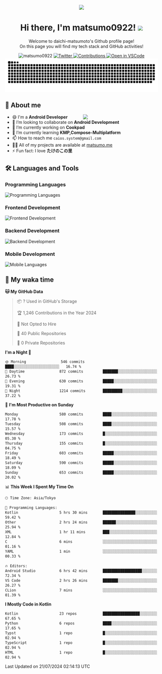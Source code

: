 <p align="center"><img src="https://capsule-render.vercel.app/api?type=waving&color=gradient&height=300&section=header&text=Hi%20I%27m%20matsumo&fontSize=90&animation=fadeIn&fontAlignY=38&desc=Welcome%20to%20daichi-matsumoto%27s%20GitHub%20profile%20&descAlignY=55&descAlign=62"></p>

<h1 align="center">Hi there, I'm matsumo0922! <img src="https://media.giphy.com/media/hvRJCLFzcasrR4ia7z/giphy.gif" width="32"></h1>

<p align="center">
Welcome to daichi-matsumoto's Github profile page!<br>
On this page you will find my tech stack and GitHub activities!
</p>

<div align="center">
  <img src="https://komarev.com/ghpvc/?username=matsumo0922&label=Profile%20views&color=ac3726&style=flat" alt="matsumo0922" />
  <a href="https://twitter.com/matsumo0922">
    <img src="https://badgen.net/badge/twitter/@matsumo0922?icon=twitter" alt="Twitter" />
  </a>
  <a href="https://qiita.com/matsumo0922">
    <img src="https://badgen.org/img/qiita/matsumo0922/contributions?style=flat" alt="Contributions" />
  </a>
  <a href="https://open.vscode.dev/matsumo0922/matsumo0922">
    <img alt="Open in VSCode" src="https://img.shields.io/static/v1?logo=visualstudiocode&label=&message=Open%20in%20Visual%20Studio%20Code&labelColor=2c2c32&color=007acc&logoColor=007acc" />
  </a>
</div>

<picture>
  <source media="(prefers-color-scheme: dark)" srcset="./resources/github-contribution-grid-snake-dark.svg" />
  <source media="(prefers-color-scheme: light)" srcset="./resources/github-contribution-grid-snake-light.svg" />
  <img alt="github-snake" src="./resources/github-contribution-grid-snake-light.svg" />
</picture>

## 📝 About me

<picture>
  <source media="(prefers-color-scheme: dark)" srcset="https://github-readme-stats.vercel.app/api?username=matsumo0922&show_icons=true&locale=en&theme=dark" />
  <source media="(prefers-color-scheme: light)" srcset="https://github-readme-stats.vercel.app/api?username=matsumo0922&show_icons=true&locale=en&theme=default" />
  <img align="right" width="49%" src="https://github-readme-stats.vercel.app/api?username=matsumo0922&show_icons=true&locale=en&theme=default" />
</picture>

- 😄 I'm a **Android Developer**
- 👯 I’m looking to collaborate on **Android Development**
- 🔭 I’m currently working on **Cookpad**
- 🌱 I’m currently learning **KMP,Compose-Multiplatform**
- 📫 How to reach me `caios.system@gmail.com`
- 👨‍💻 All of my projects are available at [matsumo.me](matsumo.me)
- ⚡ Fun fact: I love **たけのこの里**

## 🛠️ Languages and Tools

### Programming Languages
![Programming Languages](https://skillicons.dev/icons?i=kotlin,java,c,cpp,ruby,py,md)

### Frontend Development
![Frontend Development](https://skillicons.dev/icons?i=kotlin,next,react,html,css)

### Backend Development
![Backend Development](https://skillicons.dev/icons?i=kotlin,graphql,rails,redis,nodejs)

### Mobile Development
![Mobile Languages](https://skillicons.dev/icons?i=kotlin,ktor)

## 📌 My waka time
<!--START_SECTION:waka-->
**🐱 My GitHub Data** 

> 📦 ? Used in GitHub's Storage 
 > 
> 🏆 1,246 Contributions in the Year 2024
 > 
> 🚫 Not Opted to Hire
 > 
> 📜 40 Public Repositories 
 > 
> 🔑 0 Private Repositories 
 > 
**I'm a Night 🦉** 

```text
🌞 Morning                546 commits         ████░░░░░░░░░░░░░░░░░░░░░   16.74 % 
🌆 Daytime                872 commits         ███████░░░░░░░░░░░░░░░░░░   26.73 % 
🌃 Evening                630 commits         █████░░░░░░░░░░░░░░░░░░░░   19.31 % 
🌙 Night                  1214 commits        █████████░░░░░░░░░░░░░░░░   37.22 % 
```
📅 **I'm Most Productive on Sunday** 

```text
Monday                   580 commits         ████░░░░░░░░░░░░░░░░░░░░░   17.78 % 
Tuesday                  508 commits         ████░░░░░░░░░░░░░░░░░░░░░   15.57 % 
Wednesday                173 commits         █░░░░░░░░░░░░░░░░░░░░░░░░   05.30 % 
Thursday                 155 commits         █░░░░░░░░░░░░░░░░░░░░░░░░   04.75 % 
Friday                   603 commits         █████░░░░░░░░░░░░░░░░░░░░   18.49 % 
Saturday                 590 commits         █████░░░░░░░░░░░░░░░░░░░░   18.09 % 
Sunday                   653 commits         █████░░░░░░░░░░░░░░░░░░░░   20.02 % 
```


📊 **This Week I Spent My Time On** 

```text
🕑︎ Time Zone: Asia/Tokyo

💬 Programming Languages: 
Kotlin                   5 hrs 30 mins       ███████████████░░░░░░░░░░   59.42 % 
Other                    2 hrs 24 mins       ██████░░░░░░░░░░░░░░░░░░░   25.94 % 
XML                      1 hr 11 mins        ███░░░░░░░░░░░░░░░░░░░░░░   12.84 % 
C                        6 mins              ░░░░░░░░░░░░░░░░░░░░░░░░░   01.16 % 
YAML                     1 min               ░░░░░░░░░░░░░░░░░░░░░░░░░   00.33 % 

🔥 Editors: 
Android Studio           6 hrs 42 mins       ██████████████████░░░░░░░   72.34 % 
VS Code                  2 hrs 26 mins       ███████░░░░░░░░░░░░░░░░░░   26.27 % 
CLion                    7 mins              ░░░░░░░░░░░░░░░░░░░░░░░░░   01.39 % 
```

**I Mostly Code in Kotlin** 

```text
Kotlin                   23 repos            █████████████████░░░░░░░░   67.65 % 
Python                   6 repos             ████░░░░░░░░░░░░░░░░░░░░░   17.65 % 
Typst                    1 repo              █░░░░░░░░░░░░░░░░░░░░░░░░   02.94 % 
TypeScript               1 repo              █░░░░░░░░░░░░░░░░░░░░░░░░   02.94 % 
HTML                     1 repo              █░░░░░░░░░░░░░░░░░░░░░░░░   02.94 % 
```




 Last Updated on 21/07/2024 02:14:13 UTC
<!--END_SECTION:waka-->
